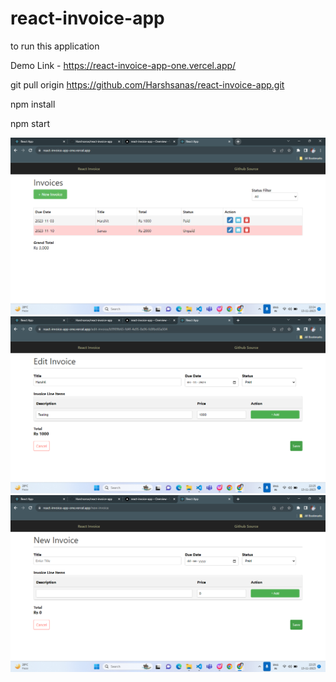 # react-invoice-app

to run this application

Demo Link - https://react-invoice-app-one.vercel.app/

git pull origin https://github.com/Harshsanas/react-invoice-app.git

npm install 

npm start

<img src="/src/assets/image/Screenshot (1).png" alt="img">
<img src="/src/assets/image/Screenshot (2).png" alt="img">
<img src="/src/assets/image/Screenshot (3).png" alt="img">
